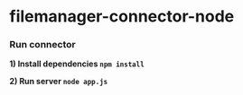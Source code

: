 # filemanager-connector-node


### Run connector

**1) Install dependencies ```npm install```**

**2) Run server ```node app.js```**
